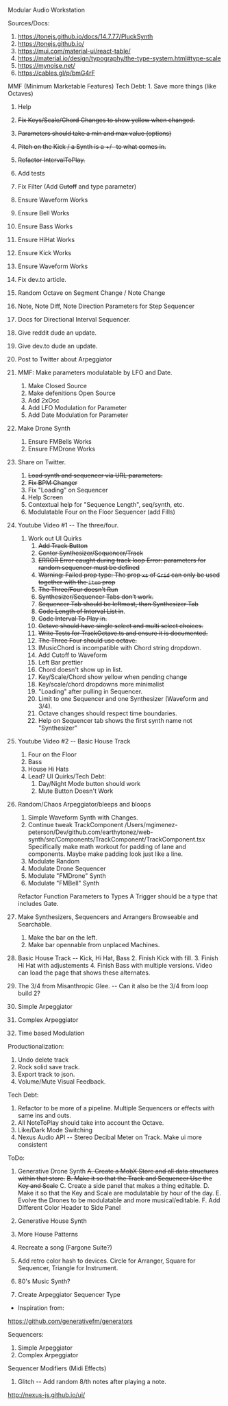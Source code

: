 Modular Audio Workstation

Sources/Docs:
1. https://tonejs.github.io/docs/14.7.77/PluckSynth
2. https://tonejs.github.io/
3. https://mui.com/material-ui/react-table/
4. https://material.io/design/typography/the-type-system.html#type-scale
5. https://mynoise.net/
6. https://cables.gl/p/bmG4rF

MMF (Minimum Marketable Features)
Tech Debt: 1. Save more things (like Octaves)

1. Help
  1. ~~Fix Keys/Scale/Chord Changes to show yellow when changed.~~
  2. ~~Parameters should take a min and max value (options)~~
  18. ~~Pitch on the Kick / a Synth is a +/- to what comes in.~~
  3. ~~Refactor IntervalToPlay.~~
  2. Add tests
  4. Fix Filter (Add ~~Cutoff~~ and type parameter)
  5. Ensure Waveform Works
  6. Ensure Bell Works
  7. Ensure Bass Works
  8. Ensure HiHat Works
  9. Ensure Kick Works
  10. Ensure Waveform Works
  11. Fix dev.to article.
  13. Random Octave on Segment Change / Note Change
  14. Note, Note Diff, Note Direction Parameters for Step Sequencer
  15. Docs for Directional Interval Sequencer.
  16. Give reddit dude an update.
  17. Give dev.to dude an update.
  12. Post to Twitter about Arpeggiator

  
2. MMF: Make parameters modulatable by LFO and Date.
    1. Make Closed Source
    2. Make defenitions Open Source
    3. Add 2xOsc
    4. Add LFO Modulation for Parameter
    4. Add Date Modulation for Parameter

3. Make Drone Synth
    1. Ensure FMBells Works
    2. Ensure FMDrone Works

1. Share on Twitter.
    1. ~~Load synth and sequencer via URL parameters.~~
    2. ~~Fix BPM Changer~~
    3. Fix "Loading" on Sequencer
    3. Help Screen
    4. Contextual help for "Sequence Length", seq/synth, etc.
    5. Modulatable Four on the Floor Sequencer (add Fills)


1. Youtube Video #1 -- The three/four.
    1. Work out UI Quirks
        1. ~~Add Track Button~~
        2. ~~Center Synthesizer/Sequencer/Track~~
        3. ~~ERROR Error caught during track loop Error: parameters for random sequencer must be defined~~
        4. ~~Warning: Failed prop type: The prop `xs` of `Grid` can only be used together with the `item` prop~~
        5. ~~The Three/Four doesn't Run~~ 
        6. ~~Synthesizer/Sequencer Tabs don't work.~~
        7. ~~Sequencer Tab should be leftmost, than Synthesizer Tab~~
        8. ~~Code Length of Interval List in~~.
        8. ~~Code Interval To Play in.~~
        9. ~~Octave should have single select and multi select choices.~~
        10. ~~Write Tests for TrackOctave.ts and ensure it is documented.~~
        11. ~~The Three Four should use octave.~~
        12. IMusicChord is incompatible with Chord string dropdown.
        12. Add Cutoff to Waveform
        13. Left Bar prettier
        14. Chord doesn't show up in list.
        15. Key/Scale/Chord show yellow when pending change
        16. Key/scale/chord dropdowns more minimalist
        17. "Loading" after pulling in Sequencer.
        18. Limit to one Sequencer and one Synthesizer (Waveform and 3/4).
        19. Octave changes should respect time boundaries.
        20. Help on Sequencer tab shows the first synth name not "Synthesizer"
2. Youtube Video #2 -- Basic House Track
    1. Four on the Floor
    2. Bass
    3. House Hi Hats
    4. Lead?
    UI Quirks/Tech Debt:
        1. Day/Night Mode button should work
        2. Mute Button Doesn't Work
    



1. Random/Chaos Arpeggiator/bleeps and bloops
    1. Simple Waveform Synth with Changes.
    2. Continue tweak TrackComponent 
        /Users/mgimenez-peterson/Dev/github.com/earthytonez/web-synth/src/Components/TrackComponent/TrackComponent.tsx
        Specifically make math workout for padding of lane and components.  Maybe make padding look just like a line.
    2. Modulate Random
    3. Modulate Drone Sequencer
    4. Modulate "FMDrone" Synth
    5. Modulate "FMBell" Synth

    Refactor Function Parameters to Types
    A Trigger should be a type that includes Gate.

2. Make Synthesizers, Sequencers and Arrangers Browseable and Searchable.
    1. Make the bar on the left.
    2. Make bar opennable from unplaced Machines.
    
2. Basic House Track -- Kick, Hi Hat, Bass
    2. Finish Kick with fill.
    3. Finish Hi Hat with adjustements
    4. Finish Bass with multiple versions.
        Video can load the page that shows these alternates.
2. The 3/4 from Misanthropic Glee. -- Can it also be the 3/4 from loop build 2?
3. Simple Arpeggiator
4. Complex Arpeggiator
5. Time based Modulation


Productionalization:
1. Undo delete track
2. Rock solid save track.
3. Export track to json.    
4. Volume/Mute Visual Feedback.

Tech Debt:
1. Refactor to be more of a pipeline.  Multiple Sequencers or effects with same ins and outs.
2. All NoteToPlay should take into account the Octave.
3. Like/Dark Mode Switching
4. Nexus Audio API -- Stereo Decibal Meter on Track.
Make ui more consistent


ToDo:
1. Generative Drone Synth
    ~~A. Create a MobX Store and all data structures within that store.~~
    ~~B. Make it so that the Track and Sequencer Use the Key and Scale~~
    C. Create a side panel that makes a thing editable.
    D. Make it so that the Key and Scale are modulatable by hour of the day.
    E. Evolve the Drones to be modulatable and more musical/editable.
    F. Add Different Color Header to Side Panel

2. Generative House Synth
3. More House Patterns
4. Recreate a song (Fargone Suite?)
5. Add retro color hash to devices.   Circle for Arranger, Square for Sequencer, Triangle for Instrument.
6. 80's Music Synth?

7. Create Arpeggiator Sequencer Type

* Inspiration from:

https://github.com/generativefm/generators

Sequencers:
1. Simple Arpeggiator
2. Complex Arpeggiator

Sequencer Modifiers (Midi Effects)
1. Glitch -- Add random 8/th notes after playing a note.


http://nexus-js.github.io/ui/
